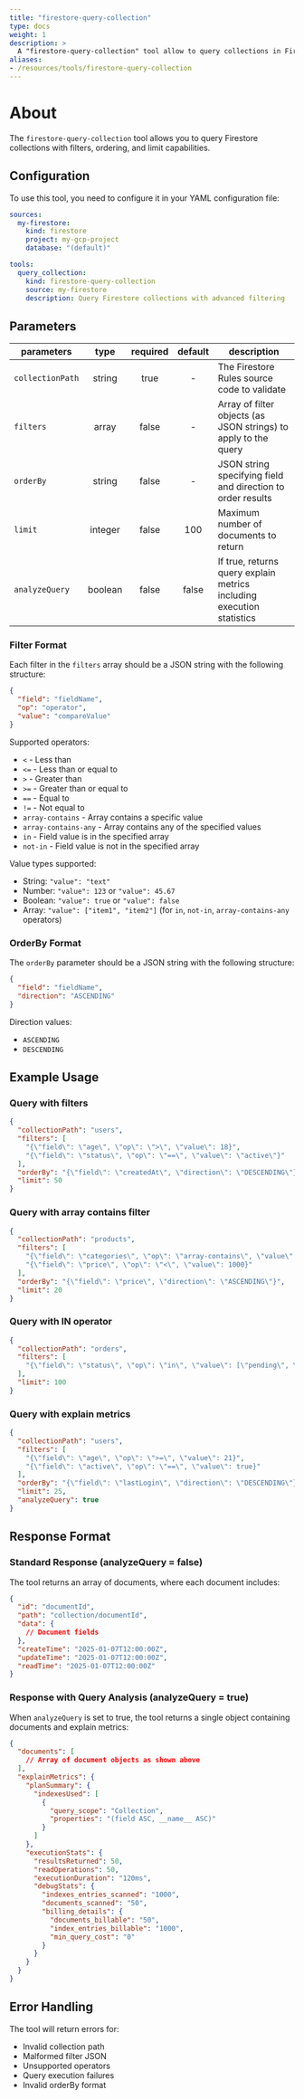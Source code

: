 ```yaml
---
title: "firestore-query-collection"
type: docs
weight: 1
description: > 
  A "firestore-query-collection" tool allow to query collections in Firestore.
aliases:
- /resources/tools/firestore-query-collection
---
```


# About

The `firestore-query-collection` tool allows you to query Firestore collections
with filters, ordering, and limit capabilities.

## Configuration

To use this tool, you need to configure it in your YAML configuration file:

```yaml
sources:
  my-firestore:
    kind: firestore
    project: my-gcp-project
    database: "(default)"

tools:
  query_collection:
    kind: firestore-query-collection
    source: my-firestore
    description: Query Firestore collections with advanced filtering
```

## Parameters

| **parameters**   |   **type**   | **required** | **default** | **description**                                                       |
|------------------|:------------:|:------------:|:-----------:|-----------------------------------------------------------------------|
| `collectionPath` |    string    |     true     |      -      | The Firestore Rules source code to validate                           |
| `filters`        |    array     |     false    |      -      | Array of filter objects (as JSON strings) to apply to the query       |
| `orderBy`        |    string    |     false    |      -      | JSON string specifying field and direction to order results           |
| `limit`          |    integer   |     false    |     100     | Maximum number of documents to return                                 |
| `analyzeQuery`   |    boolean   |     false    |    false    | If true, returns query explain metrics including execution statistics |

### Filter Format

Each filter in the `filters` array should be a JSON string with the following
structure:

```json
{
  "field": "fieldName",
  "op": "operator",
  "value": "compareValue"
}
```

Supported operators:

- `<` - Less than
- `<=` - Less than or equal to
- `>` - Greater than
- `>=` - Greater than or equal to
- `==` - Equal to
- `!=` - Not equal to
- `array-contains` - Array contains a specific value
- `array-contains-any` - Array contains any of the specified values
- `in` - Field value is in the specified array
- `not-in` - Field value is not in the specified array

Value types supported:

- String: `"value": "text"`
- Number: `"value": 123` or `"value": 45.67`
- Boolean: `"value": true` or `"value": false`
- Array: `"value": ["item1", "item2"]` (for `in`, `not-in`, `array-contains-any`
  operators)

### OrderBy Format

The `orderBy` parameter should be a JSON string with the following structure:

```json
{
  "field": "fieldName",
  "direction": "ASCENDING"
}
```

Direction values:

- `ASCENDING`
- `DESCENDING`

## Example Usage

### Query with filters

```json
{
  "collectionPath": "users",
  "filters": [
    "{\"field\": \"age\", \"op\": \">\", \"value\": 18}",
    "{\"field\": \"status\", \"op\": \"==\", \"value\": \"active\"}"
  ],
  "orderBy": "{\"field\": \"createdAt\", \"direction\": \"DESCENDING\"}",
  "limit": 50
}
```

### Query with array contains filter

```json
{
  "collectionPath": "products",
  "filters": [
    "{\"field\": \"categories\", \"op\": \"array-contains\", \"value\": \"electronics\"}",
    "{\"field\": \"price\", \"op\": \"<\", \"value\": 1000}"
  ],
  "orderBy": "{\"field\": \"price\", \"direction\": \"ASCENDING\"}",
  "limit": 20
}
```

### Query with IN operator

```json
{
  "collectionPath": "orders",
  "filters": [
    "{\"field\": \"status\", \"op\": \"in\", \"value\": [\"pending\", \"processing\"]}"
  ],
  "limit": 100
}
```

### Query with explain metrics

```json
{
  "collectionPath": "users",
  "filters": [
    "{\"field\": \"age\", \"op\": \">=\", \"value\": 21}",
    "{\"field\": \"active\", \"op\": \"==\", \"value\": true}"
  ],
  "orderBy": "{\"field\": \"lastLogin\", \"direction\": \"DESCENDING\"}",
  "limit": 25,
  "analyzeQuery": true
}
```

## Response Format

### Standard Response (analyzeQuery = false)

The tool returns an array of documents, where each document includes:

```json
{
  "id": "documentId",
  "path": "collection/documentId",
  "data": {
    // Document fields
  },
  "createTime": "2025-01-07T12:00:00Z",
  "updateTime": "2025-01-07T12:00:00Z",
  "readTime": "2025-01-07T12:00:00Z"
}
```

### Response with Query Analysis (analyzeQuery = true)

When `analyzeQuery` is set to true, the tool returns a single object containing
documents and explain metrics:

```json
{
  "documents": [
    // Array of document objects as shown above
  ],
  "explainMetrics": {
    "planSummary": {
      "indexesUsed": [
        {
          "query_scope": "Collection",
          "properties": "(field ASC, __name__ ASC)"
        }
      ]
    },
    "executionStats": {
      "resultsReturned": 50,
      "readOperations": 50,
      "executionDuration": "120ms",
      "debugStats": {
        "indexes_entries_scanned": "1000",
        "documents_scanned": "50",
        "billing_details": {
          "documents_billable": "50",
          "index_entries_billable": "1000",
          "min_query_cost": "0"
        }
      }
    }
  }
}
```

## Error Handling

The tool will return errors for:

- Invalid collection path
- Malformed filter JSON
- Unsupported operators
- Query execution failures
- Invalid orderBy format
